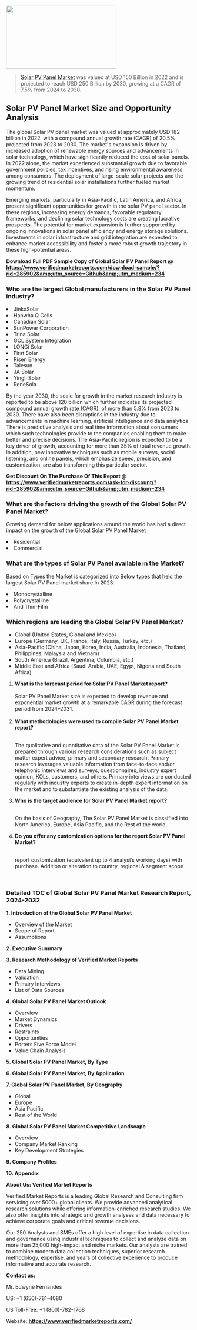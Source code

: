 
<img src="https://ffe5etoiles.com/wp-content/uploads/2024/12/MST1-300x171.png" alt="" width="300" height="171" class="alignnone size-medium wp-image-20088" /><blockquote><p><p><a href="https://www.verifiedmarketreports.com/download-sample/?rid=285902&utm_source=Github&utm_medium=234" target="_blank">Solar PV Panel Market</a> was valued at USD 150 Billion in 2022 and is projected to reach USD 250 Billion by 2030, growing at a CAGR of 7.5% from 2024 to 2030.</p></blockquote><p><h2>Solar PV Panel Market Size and Opportunity Analysis</h2><p>The global Solar PV panel market was valued at approximately USD 182 billion in 2022, with a compound annual growth rate (CAGR) of 20.5% projected from 2023 to 2030. The market's expansion is driven by increased adoption of renewable energy sources and advancements in solar technology, which have significantly reduced the cost of solar panels. In 2022 alone, the market experienced substantial growth due to favorable government policies, tax incentives, and rising environmental awareness among consumers. The deployment of large-scale solar projects and the growing trend of residential solar installations further fueled market momentum.</p><p>Emerging markets, particularly in Asia-Pacific, Latin America, and Africa, present significant opportunities for growth in the solar PV panel sector. In these regions, increasing energy demands, favorable regulatory frameworks, and declining solar technology costs are creating lucrative prospects. The potential for market expansion is further supported by ongoing innovations in solar panel efficiency and energy storage solutions. Investments in solar infrastructure and grid integration are expected to enhance market accessibility and foster a more robust growth trajectory in these high-potential areas.</p></p><p class=""><strong>Download Full PDF Sample Copy of Global Solar PV Panel Report @ <a href="https://www.verifiedmarketreports.com/download-sample/?rid=285902&amp;utm_source=Github&amp;utm_medium=234" target="_blank">https://www.verifiedmarketreports.com/download-sample/?rid=285902&amp;utm_source=Github&amp;utm_medium=234</a></strong></p><h3 id="" class="">Who are the largest Global manufacturers in the Solar PV Panel industry?</h3><p><li>JinkoSolar</li><li> Hanwha Q Cells</li><li> Canadian Solar</li><li> SunPower Corporation</li><li> Trina Solar</li><li> GCL System Integration</li><li> LONGi Solar</li><li> First Solar</li><li> Risen Energy</li><li> Talesun</li><li> JA Solar</li><li> Yingli Solar</li><li> ReneSola</li></p><div class=""><div class="" dir="" data-message-author-role="" data-message-id="" data-message-model-slug=""><div class=""><div class=""><div class=""><div class="" dir="" data-message-author-role="" data-message-id="" data-message-model-slug=""><div class=""><div class=""><p>By the year 2030, the scale for growth in the market research industry is reported to be above 120 billion which further indicates its projected compound annual growth rate (CAGR), of more than 5.8% from 2023 to 2030. There have also been disruptions in the industry due to advancements in machine learning, artificial intelligence and data analytics There is predictive analysis and real time information about consumers which such technologies provide to the companies enabling them to make better and precise decisions. The Asia-Pacific region is expected to be a key driver of growth, accounting for more than 35% of total revenue growth. In addition, new innovative techniques such as mobile surveys, social listening, and online panels, which emphasize speed, precision, and customization, are also transforming this particular sector.</p><p><strong>Get Discount On The Purchase Of This Report @&nbsp; <a href="https://www.verifiedmarketreports.com/ask-for-discount/?rid=285902&amp;utm_source=Github&amp;utm_medium=234" target="_blank">https://www.verifiedmarketreports.com/ask-for-discount/?rid=285902&amp;utm_source=Github&amp;utm_medium=234</a></strong></p></div></div></div></div></div></div></div></div><h3 id="" class="">What are the factors driving the growth of the Global Solar PV Panel Market?</h3><p id="" class="">Growing demand for below applications around the world has had a direct impact on the growth of the Global Solar PV Panel Market</p><p id="" class=""><li>Residential</li><li> Commercial</li></p><h3 id="" class="">What are the types of Solar PV Panel available in the Market?</h3><p id="" class="">Based on Types the Market is categorized into Below types that held the largest Solar PV Panel market share In 2023.</p><p id="" class=""><li>Monocrystalline</li><li> Polycrystalline</li><li> And Thin-Film</li></p><h3 id="" class="">Which regions are leading the Global Solar PV Panel Market?</h3><ul><li>Global (United States, Global and Mexico)</li><li>Europe (Germany, UK, France, Italy, Russia, Turkey, etc.)</li><li>Asia-Pacific (China, Japan, Korea, India, Australia, Indonesia, Thailand, Philippines, Malaysia and Vietnam)</li><li>South America (Brazil, Argentina, Columbia, etc.)</li><li>Middle East and Africa (Saudi Arabia, UAE, Egypt, Nigeria and South Africa)</li></ul><p><ol><li><strong>What is the forecast period for Solar PV Panel Market report?<br /></strong><br /><span data-sheets-root="1" data-sheets-value="{&quot;1&quot;:2,&quot;2&quot;:&quot;XXXX size is expected to develop revenue and exponential market growth at a remarkable CAGR during the forecast period from 2024&ndash;2030.&quot;}" data-sheets-userformat="{&quot;2&quot;:12674,&quot;4&quot;:{&quot;1&quot;:2,&quot;2&quot;:16776960},&quot;10&quot;:2,&quot;11&quot;:0,&quot;15&quot;:&quot;Arial&quot;,&quot;16&quot;:12}">Solar PV Panel Market size is expected to develop revenue and exponential market growth at a remarkable CAGR during the forecast period from 2024&ndash;2031.</span><br /><br /></li><li><strong>What methodologies were used to compile Solar PV Panel Market report?<br /><br /></strong><p>The qualitative and quantitative data of the&nbsp;Solar PV Panel Market is prepared through various research considerations such as subject matter expert advice, primary and secondary research. Primary research leverages valuable information from face-to-face and/or telephonic interviews and surveys, questionnaires, industry expert opinion, KOLs, customers, and others. Primary interviews are conducted regularly with industry experts to create in-depth expert information on the market and to substantiate the existing analysis of the data.&nbsp;</p></li><li><strong>Who is the target audience for Solar PV Panel Market report?<br /><br /></strong><p>On the basis of Geography, The&nbsp;Solar PV Panel Market is classified into North America, Europe, Asia Pacific, and the Rest of the world.</p></li><li><strong>Do you offer any customization options for the report Solar PV Panel Market?<br /><br /></strong><p>report customization (equivalent up to 4 analyst&rsquo;s working days) with purchase. Addition or alteration to country, regional &amp; segment scope</p><p>&nbsp;</p></li></ol></p><h3 id="" class="">Detailed TOC of Global Solar PV Panel Market Research Report, 2024-2032</h3><p id="" class=""><strong>1. Introduction of the Global Solar PV Panel Market</strong></p><ul><li>Overview of the Market</li><li>Scope of Report</li><li>Assumptions</li></ul><p id="" class=""><strong>2. Executive Summary</strong></p><p id="" class=""><strong>3. Research Methodology of&nbsp;Verified Market Reports</strong></p><ul><li>Data Mining</li><li>Validation</li><li>Primary Interviews</li><li>List of Data Sources</li></ul><p id="" class=""><strong>4. Global Solar PV Panel Market Outlook</strong></p><ul><li>Overview</li><li>Market Dynamics</li><li>Drivers</li><li>Restraints</li><li>Opportunities</li><li>Porters Five Force Model</li><li>Value Chain Analysis</li></ul><p id="" class=""><strong>5. Global Solar PV Panel Market, By&nbsp;Type</strong></p><p id="" class=""><strong>6. Global Solar PV Panel Market, By Application</strong></p><p id="" class=""><strong>7. Global Solar PV Panel Market, By Geography</strong></p><ul><li>Global</li><li>Europe</li><li>Asia Pacific</li><li>Rest of the World</li></ul><p id="" class=""><strong>8. Global Solar PV Panel Market Competitive Landscape</strong></p><ul><li>Overview</li><li>Company Market Ranking</li><li>Key Development Strategies</li></ul><p id="" class=""><strong>9. Company Profiles</strong></p><p id="" class=""><strong>10. Appendix</strong></p><p id="" class=""><strong>About Us: Verified Market Reports</strong></p><p id="" class="">Verified Market Reports is a leading Global Research and Consulting firm servicing over 5000+ global clients. We provide advanced analytical research solutions while offering information-enriched research studies. We also offer insights into strategic and growth analyses and data necessary to achieve corporate goals and critical revenue decisions.</p><p id="" class="">Our 250 Analysts and SMEs offer a high level of expertise in data collection and governance using industrial techniques to collect and analyze data on more than 25,000 high-impact and niche markets. Our analysts are trained to combine modern data collection techniques, superior research methodology, expertise, and years of collective experience to produce informative and accurate research.</p><p id="" class=""><strong>Contact us:</strong></p><p id="" class="">Mr. Edwyne Fernandes</p><p id="" class="">US: +1 (650)-781-4080</p><p id="" class="">US Toll-Free: +1 (800)-782-1768</p><p id="" class="">Website: <a target="" data-test-app-aware-link=""><strong>https://www.verifiedmarketreports.com/</strong></a></p>
